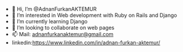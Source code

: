 - 👋 Hi, I’m @AdnanFurkanAKTEMUR
- 👀 I’m interested in Web development with Ruby on Rails and Django
- 🌱 I’m currently learning Django
- 💞️ I’m looking to collaborate on web pages
- 📫 Mail: adnanfurkanaktemur@gmail.com
- linkedin:https://www.linkedin.com/in/adnan-furkan-aktemur/
